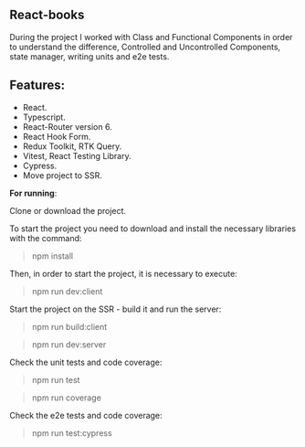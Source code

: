 ## **React-books** 
During the project I worked with Class and Functional Components in order to understand the difference, Сontrolled and Uncontrolled Components, state manager, writing units and e2e tests.


## Features:
- React.
- Typescript.
- React-Router version 6.
-  React Hook Form.
-  Redux Toolkit, RTK Query.
-  Vitest, React Testing Library.
-  Cypress.
-  Move project to SSR.

**For running**:

Clone or download the project.

To start the project you need to download and install the necessary libraries with the command:
> npm install
> 
Then, in order to start the project, it is necessary to execute:
> npm run dev:client

Start the project on the SSR - build it and run the server:
>npm run build:client

>npm run dev:server

Check the unit tests and code coverage:
>npm run test

>npm run coverage

Check the e2e tests and code coverage:
>npm run test:cypress

